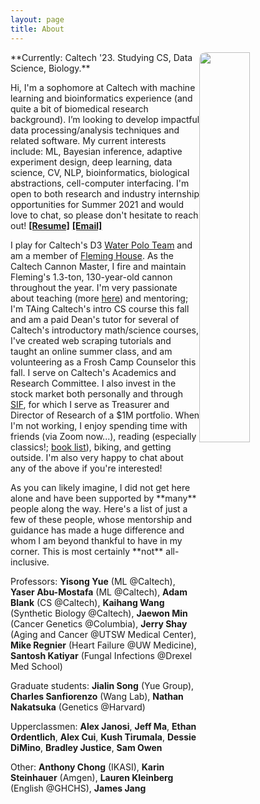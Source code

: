 ```yaml
---
layout: page
title: About
---
```

<div>
<img style="float:right; width: 40%; border-radius: 10px; border: 0px solid;" src="{{site.github_url}}/assets/img/James Bowden portrait.jpeg">
</div>
<div>
<p>
**Currently: Caltech '23. Studying CS, Data Science, Biology.**

Hi, I'm a sophomore at Caltech with machine learning and bioinformatics experience (and quite a bit of biomedical research background). I’m looking to develop impactful data processing/analysis techniques and related software. My current interests include: ML, Bayesian inference, adaptive experiment design, deep learning, data science, CV, NLP, bioinformatics, biological abstractions, cell-computer interfacing. I'm open to both research and industry internship opportunities for Summer 2021 and would love to chat, so please don't hesitate to reach out! **[[Resume]](https://james-bowden.github.io/pages/resume/)** **[[Email]](jbowden@caltech.edu)**

I play for Caltech's D3 [Water Polo Team](https://www.gocaltech.com/sports/mwaterpolo/index) and am a member of [Fleming House](http://www.fleming.caltech.edu/). As the Caltech Cannon Master, I fire and maintain Fleming's 1.3-ton, 130-year-old cannon throughout the year. I'm very passionate about teaching (more [here](https://james-bowden.github.io/pages/teaching/)) and mentoring; I'm TAing Caltech's intro CS course this fall and am a paid Dean's tutor for several of Caltech's introductory math/science courses, I've created web scraping tutorials and taught an online summer class, and am volunteering as a Frosh Camp Counselor this fall. I serve on Caltech's Academics and Research Committee. I also invest in the stock market both personally and through [SIF](http://sif.caltech.edu/), for which I serve as Treasurer and Director of Research of a $1M portfolio. When I'm not working, I enjoy spending time with friends (via Zoom now...), reading (especially classics!; [book list](https://james-bowden.github.io/Book-List)), biking, and getting outside. I'm also very happy to chat about any of the above if you're interested!
</p>
</div>
<div><p>
As you can likely imagine, I did not get here alone and have been supported by **many** people along the way. Here's a list of just a few of these people, whose mentorship and guidance has made a huge difference and whom I am beyond thankful to have in my corner. This is most certainly **not** all-inclusive.

Professors: **Yisong Yue** (ML @Caltech), **Yaser Abu-Mostafa** (ML @Caltech), **Adam Blank** (CS @Caltech), **Kaihang Wang** (Synthetic Biology @Caltech), **Jaewon Min** (Cancer Genetics @Columbia), **Jerry Shay** (Aging and Cancer @UTSW Medical Center), **Mike Regnier** (Heart Failure @UW Medicine), **Santosh Katiyar** (Fungal Infections @Drexel Med School)

Graduate students: **Jialin Song** (Yue Group), **Charles Sanfiorenzo** (Wang Lab), **Nathan Nakatsuka** (Genetics @Harvard)

Upperclassmen: **Alex Janosi**, **Jeff Ma**, **Ethan Ordentlich**, **Alex Cui**, **Kush Tirumala**, **Dessie DiMino**, **Bradley Justice**, **Sam Owen**

Other: **Anthony Chong** (IKASI), **Karin Steinhauer** (Amgen), **Lauren Kleinberg** (English @GHCHS), **James Jang**
</p></div>
